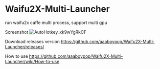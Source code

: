 # Waifu2X-Multi-Launcher
run waifu2x caffe multi process, support multi gpu

Screenshot
![AutoHotkey_xk9wYgRkCF](https://user-images.githubusercontent.com/13348147/59234279-3b165800-8c16-11e9-9958-5e224a053986.png)

Download releases version
https://github.com/aaaboypop/Waifu2X-Multi-Launcher/releases/

How to use
https://github.com/aaaboypop/Waifu2X-Multi-Launcher/wiki/How-to-use
